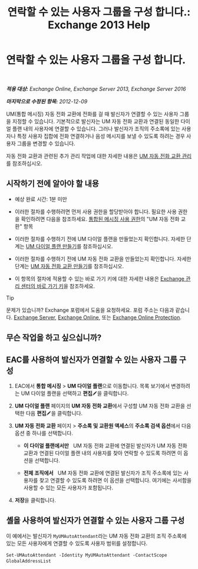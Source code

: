 ﻿---
title: '연락할 수 있는 사용자 그룹을 구성 합니다.: Exchange 2013 Help'
TOCTitle: 연락할 수 있는 사용자 그룹을 구성 합니다.
ms:assetid: 45d9d6d5-c9d6-4b73-8aa2-a23599a4381c
ms:mtpsurl: https://technet.microsoft.com/ko-kr/library/Ee423545(v=EXCHG.150)
ms:contentKeyID: 52057916
ms.date: 05/22/2018
mtps_version: v=EXCHG.150
ms.translationtype: MT
---

# 연락할 수 있는 사용자 그룹을 구성 합니다.

 

_**적용 대상:** Exchange Online, Exchange Server 2013, Exchange Server 2016_

_**마지막으로 수정된 항목:** 2012-12-09_

UM(통합 메시징) 자동 전화 교환에 전화를 걸 때 발신자가 연결할 수 있는 사용자 그룹을 지정할 수 있습니다. 기본적으로 발신자는 UM 자동 전화 교환과 연결된 동일한 다이얼 플랜 내의 사용자에 연결할 수 있습니다. 그러나 발신자가 조직의 주소록에 있는 사용자나 특정 사용자 집합에 전화 연결하거나 음성 메시지를 보낼 수 있도록 하려는 경우 사용자 그룹을 변경할 수 있습니다.

자동 전화 교환과 관련된 추가 관리 작업에 대한 자세한 내용은 [UM 자동 전화 교환 관리](manage-a-um-auto-attendant-exchange-2013-help.md)를 참조하십시오.

## 시작하기 전에 알아야 할 내용

  - 예상 완료 시간: 1분 미만

  - 이러한 절차를 수행하려면 먼저 사용 권한을 할당받아야 합니다. 필요한 사용 권한을 확인하려면 다음을 참조하세요. [통합된 메시징 사용 권한](unified-messaging-permissions-exchange-2013-help.md)의 "UM 자동 전화 교환" 항목

  - 이러한 절차를 수행하기 전에 UM 다이얼 플랜을 만들었는지 확인합니다. 자세한 단계는 [UM 다이얼 플랜 만들기](create-a-um-dial-plan-exchange-2013-help.md)를 참조하십시오.

  - 이러한 절차를 수행하기 전에 UM 자동 전화 교환을 만들었는지 확인합니다. 자세한 단계는 [UM 자동 전화 교환 만들기](create-a-um-auto-attendant-exchange-2013-help.md)를 참조하십시오.

  - 이 항목의 절차에 적용할 수 있는 바로 가기 키에 대한 자세한 내용은 [Exchange 관리 센터의 바로 가기 키](keyboard-shortcuts-in-the-exchange-admin-center-exchange-online-protection-help.md)을 참조하세요.


> [!TIP]
> 문제가 있습니까? Exchange 포럼에서 도움을 요청하세요. 포럼 주소는 다음과 같습니다. <A href="https://go.microsoft.com/fwlink/p/?linkid=60612">Exchange Server</A>, <A href="https://go.microsoft.com/fwlink/p/?linkid=267542">Exchange Online</A>, 또는 <A href="https://go.microsoft.com/fwlink/p/?linkid=285351">Exchange Online Protection</A>.



## 무슨 작업을 하고 싶으십니까?

## EAC를 사용하여 발신자가 연결할 수 있는 사용자 그룹 구성

1.  EAC에서 **통합 메시징** \> **UM 다이얼 플랜**으로 이동합니다. 목록 보기에서 변경하려는 UM 다이얼 플랜을 선택하고 **편집**![편집 아이콘](images/JJ218640.6f53ccb2-1f13-4c02-bea0-30690e6ea71d(EXCHG.150).gif "편집 아이콘")을 클릭합니다.

2.  **UM 다이얼 플랜** 페이지의 **UM 자동 전화 교환**에서 구성할 UM 자동 전화 교환을 선택한 다음 **편집**![편집 아이콘](images/JJ218640.6f53ccb2-1f13-4c02-bea0-30690e6ea71d(EXCHG.150).gif "편집 아이콘")을 클릭합니다.

3.  **UM 자동 전화 교환** 페이지 \> **주소록 및 교환원 액세스**의 **주소록 검색 옵션**에서 다음 옵션 중 하나를 선택합니다.
    
      - **이 다이얼 플랜에서만**   UM 자동 전화 교환에 연결된 발신자가 UM 자동 전화 교환과 연결된 다이얼 플랜 내의 사용자를 찾아 연락할 수 있도록 하려면 이 옵션을 선택합니다.
    
      - **전체 조직에서**   UM 자동 전화 교환에 연결된 발신자가 조직 주소록에 있는 사용자를 찾고 연결할 수 있도록 하려면 이 옵션을 선택합니다. 여기에는 사서함을 사용할 수 있는 모든 사용자가 포함됩니다.

4.  **저장**을 클릭합니다.

## 셸을 사용하여 발신자가 연결할 수 있는 사용자 그룹 구성

이 예에서는 발신자가 `MyUMAutoAttendant`라는 UM 자동 전화 교환의 조직 주소록에 있는 모든 사용자에게 연결할 수 있도록 사용자 범위를 설정합니다.

    Set-UMAutoAttendant -Identity MyUMAutoAttendant -ContactScope GlobalAddressList


